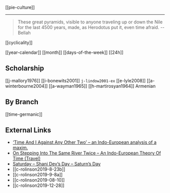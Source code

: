 [[pie-culture]]

---

> These great pyramids, visible to anyone traveling up or down the Nile for the last 4500 years, made, as Herodotus put it, even time afraid. --Bellah

[[cyclicality]]

[[year-calendar]]
[[month]]
[[days-of-the-week]]
[[24h]]

## Scholarship
[[j-mallory1976]]
[[i-bonewits2001]]
`j-lindow2001-ex`
[[e-lyle2008]]
[[a-winterbourne2004]]
[[a-wayman1965]]
[[h-martirosyan1964]] Armenian

## By Branch
[[time-germanic]]

## External Links
- [‘Time And I Against Any Other Two’ – an Indo-European analysis of a maxim.](https://aryaakasha.com/2019/07/22/time-and-i-against-any-other-two-an-indo-european-analysis-of-a-maxim/)
- [On Stepping Into The Same River Twice – An Indo-European Theory Of Time (Travel)](https://aryaakasha.com/2019/07/26/on-stepping-into-the-same-river-twice-an-indo-european-theory-of-time-travel/)
- [Saturday – Shani Dev’s Day – Saturn’s Day](https://aryaakasha.com/2019/08/10/saturday-shani-devs-day-saturns-day/)
- [[c-rolinson2019-8-23b]]
- [[c-rolinson2019-9-8a]]
- [[c-rolinson2019-08-10]]
- [[c-rolinson2019-12-28]]